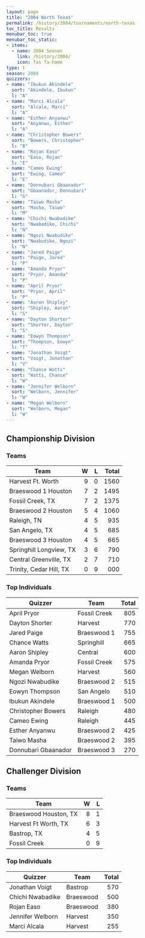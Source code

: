 ```yaml
---
layout: page
title: "2004 North Texas"
permalink: /history/2004/tournaments/north-texas
toc_title: Results
menubar_toc: true
menubar_toc_static:
- items:
  - name: 2004 Season
    link: /history/2004/
    icon: fas fa-home
type: t
season: 2004
quizzers:
- name: "Ibukun Akindele"
  sort: "Akindele, Ibukun"
  l: "A"
- name: "Marci Alcala"
  sort: "Alcala, Marci"
  l: "A"
- name: "Esther Anyanwu"
  sort: "Anyanwu, Esther"
  l: "A"
- name: "Christopher Bowers"
  sort: "Bowers, Christopher"
  l: "B"
- name: "Rojan Easo"
  sort: "Easo, Rojan"
  l: "E"
- name: "Cameo Ewing"
  sort: "Ewing, Cameo"
  l: "E"
- name: "Donnubari Gbaanador"
  sort: "Gbaanador, Donnubari"
  l: "G"
- name: "Taiwo Masha"
  sort: "Masha, Taiwo"
  l: "M"
- name: "Chichi Nwabadike"
  sort: "Nwabadike, Chichi"
  l: "N"
- name: "Ngozi Nwabudike"
  sort: "Nwabudike, Ngozi"
  l: "N"
- name: "Jared Paige"
  sort: "Paige, Jared"
  l: "P"
- name: "Amanda Pryor"
  sort: "Pryor, Amanda"
  l: "P"
- name: "April Pryor"
  sort: "Pryor, April"
  l: "P"
- name: "Aaron Shipley"
  sort: "Shipley, Aaron"
  l: "S"
- name: "Dayton Shorter"
  sort: "Shorter, Dayton"
  l: "S"
- name: "Eowyn Thompson"
  sort: "Thompson, Eowyn"
  l: "T"
- name: "Jonathan Voigt"
  sort: "Voigt, Jonathan"
  l: "V"
- name: "Chance Watts"
  sort: "Watts, Chance"
  l: "W"
- name: "Jennifer Welborn"
  sort: "Welborn, Jennifer"
  l: "W"
- name: "Megan Welborn"
  sort: "Welborn, Megan"
  l: "W"
---
```


## Championship Division

### Teams

| Team                    |    W |    L | Total |
| ----------------------- | ---: | ---: | ----: |
| Harvest Ft. Worth       |    9 |    0 |  1560 |
| Braeswood 1 Houston     |    7 |    2 |  1495 |
| Fossil Creek, TX        |    7 |    2 |  1375 |
| Braeswood 2 Houston     |    5 |    4 |  1060 |
| Raleigh, TN             |    4 |    5 |   935 |
| San Angelo, TX          |    4 |    5 |   685 |
| Braeswood 3 Houston     |    4 |    5 |   665 |
| Springhill Longview, TX |    3 |    6 |   790 |
| Central Greenville, TX  |    2 |    7 |   710 |
| Trinity, Cedar Hill, TX |    0 |    9 |   000 |

### Top Individuals

| Quizzer             | Team         | Total |
| ------------------- | ------------ | ----: |
| April Pryor         | Fossil Creek |   805 |
| Dayton Shorter      | Harvest      |   770 |
| Jared Paige         | Braeswood 1  |   755 |
| Chance Watts        | Springhill   |   665 |
| Aaron Shipley       | Central      |   600 |
| Amanda Pryor        | Fossil Creek |   575 |
| Megan Welborn       | Harvest      |   560 |
| Ngozi Nwabudike     | Braeswood 2  |   515 |
| Eowyn Thompson      | San Angelo   |   510 |
| Ibukun Akindele     | Braeswood 1  |   500 |
| Christopher Bowers  | Raleigh      |   480 |
| Cameo Ewing         | Raleigh      |   445 |
| Esther Anyanwu      | Braeswood 2  |   425 |
| Taiwo Masha         | Braeswood 2  |   395 |
| Donnubari Gbaanador | Braeswood 3  |   270 |

## Challenger Division

### Teams

| Team                  |    W |    L |
| --------------------- | ---: | ---: |
| Braeswood Houston, TX |    8 |    1 |
| Harvest Ft Worth, TX  |    6 |    3 |
| Bastrop, TX           |    4 |    5 |
| Fossil Creek          |    0 |    9 |

### Top Individuals

| Quizzer          | Team      | Total |
| ---------------- | --------- | ----: |
| Jonathan Voigt   | Bastrop   |   570 |
| Chichi Nwabadike | Braeswood |   500 |
| Rojan Easo       | Braeswood |   380 |
| Jennifer Welborn | Harvest   |   350 |
| Marci Alcala     | Harvest   |   255 |